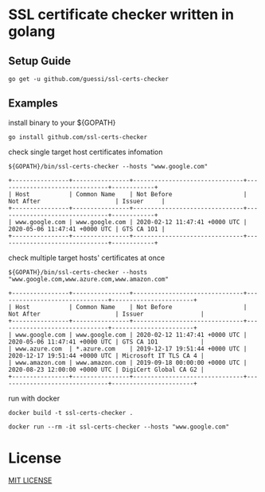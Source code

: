 # SSL certificate checker written in golang


## Setup Guide

    go get -u github.com/guessi/ssl-certs-checker

## Examples
 
install binary to your ${GOPATH}

    go install github.com/ssl-certs-checker

check single target host certificates infomation

    ${GOPATH}/bin/ssl-certs-checker --hosts "www.google.com"

    +----------------+----------------+-------------------------------+-------------------------------+------------+
    | Host           | Common Name    | Not Before                    | Not After                     | Issuer     |
    +----------------+----------------+-------------------------------+-------------------------------+------------+
    | www.google.com | www.google.com | 2020-02-12 11:47:41 +0000 UTC | 2020-05-06 11:47:41 +0000 UTC | GTS CA 1O1 |
    +----------------+----------------+-------------------------------+-------------------------------+------------+

check multiple target hosts' certificates at once

    ${GOPATH}/bin/ssl-certs-checker --hosts "www.google.com,www.azure.com,www.amazon.com"

    +----------------+----------------+-------------------------------+-------------------------------+-----------------------+
    | Host           | Common Name    | Not Before                    | Not After                     | Issuer                |
    +----------------+----------------+-------------------------------+-------------------------------+-----------------------+
    | www.google.com | www.google.com | 2020-02-12 11:47:41 +0000 UTC | 2020-05-06 11:47:41 +0000 UTC | GTS CA 1O1            |
    | www.azure.com  | *.azure.com    | 2019-12-17 19:51:44 +0000 UTC | 2020-12-17 19:51:44 +0000 UTC | Microsoft IT TLS CA 4 |
    | www.amazon.com | www.amazon.com | 2019-09-18 00:00:00 +0000 UTC | 2020-08-23 12:00:00 +0000 UTC | DigiCert Global CA G2 |
    +----------------+----------------+-------------------------------+-------------------------------+-----------------------+

run with docker

    docker build -t ssl-certs-checker .

    docker run --rm -it ssl-certs-checker --hosts "www.google.com"

# License

[MIT LICENSE](LICENSE)
